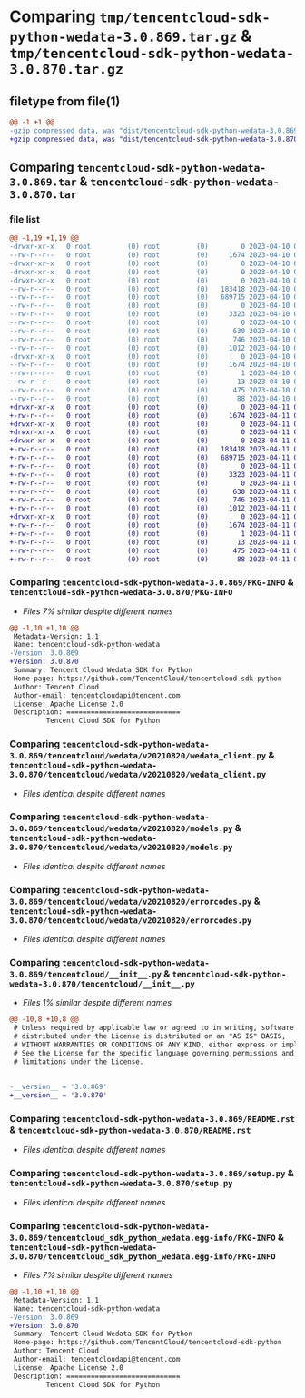 # Comparing `tmp/tencentcloud-sdk-python-wedata-3.0.869.tar.gz` & `tmp/tencentcloud-sdk-python-wedata-3.0.870.tar.gz`

## filetype from file(1)

```diff
@@ -1 +1 @@
-gzip compressed data, was "dist/tencentcloud-sdk-python-wedata-3.0.869.tar", last modified: Mon Apr 10 03:18:45 2023, max compression
+gzip compressed data, was "dist/tencentcloud-sdk-python-wedata-3.0.870.tar", last modified: Tue Apr 11 04:04:22 2023, max compression
```

## Comparing `tencentcloud-sdk-python-wedata-3.0.869.tar` & `tencentcloud-sdk-python-wedata-3.0.870.tar`

### file list

```diff
@@ -1,19 +1,19 @@
-drwxr-xr-x   0 root         (0) root         (0)        0 2023-04-10 03:18:45.000000 tencentcloud-sdk-python-wedata-3.0.869/
--rw-r--r--   0 root         (0) root         (0)     1674 2023-04-10 03:18:45.000000 tencentcloud-sdk-python-wedata-3.0.869/PKG-INFO
-drwxr-xr-x   0 root         (0) root         (0)        0 2023-04-10 03:18:45.000000 tencentcloud-sdk-python-wedata-3.0.869/tencentcloud/
-drwxr-xr-x   0 root         (0) root         (0)        0 2023-04-10 03:18:45.000000 tencentcloud-sdk-python-wedata-3.0.869/tencentcloud/wedata/
-drwxr-xr-x   0 root         (0) root         (0)        0 2023-04-10 03:18:45.000000 tencentcloud-sdk-python-wedata-3.0.869/tencentcloud/wedata/v20210820/
--rw-r--r--   0 root         (0) root         (0)   183418 2023-04-10 03:18:44.000000 tencentcloud-sdk-python-wedata-3.0.869/tencentcloud/wedata/v20210820/wedata_client.py
--rw-r--r--   0 root         (0) root         (0)   689715 2023-04-10 03:18:44.000000 tencentcloud-sdk-python-wedata-3.0.869/tencentcloud/wedata/v20210820/models.py
--rw-r--r--   0 root         (0) root         (0)        0 2023-04-10 03:18:44.000000 tencentcloud-sdk-python-wedata-3.0.869/tencentcloud/wedata/v20210820/__init__.py
--rw-r--r--   0 root         (0) root         (0)     3323 2023-04-10 03:18:44.000000 tencentcloud-sdk-python-wedata-3.0.869/tencentcloud/wedata/v20210820/errorcodes.py
--rw-r--r--   0 root         (0) root         (0)        0 2023-04-10 03:18:44.000000 tencentcloud-sdk-python-wedata-3.0.869/tencentcloud/wedata/__init__.py
--rw-r--r--   0 root         (0) root         (0)      630 2023-04-10 03:18:44.000000 tencentcloud-sdk-python-wedata-3.0.869/tencentcloud/__init__.py
--rw-r--r--   0 root         (0) root         (0)      746 2023-04-10 03:18:44.000000 tencentcloud-sdk-python-wedata-3.0.869/README.rst
--rw-r--r--   0 root         (0) root         (0)     1012 2023-04-10 03:18:44.000000 tencentcloud-sdk-python-wedata-3.0.869/setup.py
-drwxr-xr-x   0 root         (0) root         (0)        0 2023-04-10 03:18:45.000000 tencentcloud-sdk-python-wedata-3.0.869/tencentcloud_sdk_python_wedata.egg-info/
--rw-r--r--   0 root         (0) root         (0)     1674 2023-04-10 03:18:45.000000 tencentcloud-sdk-python-wedata-3.0.869/tencentcloud_sdk_python_wedata.egg-info/PKG-INFO
--rw-r--r--   0 root         (0) root         (0)        1 2023-04-10 03:18:45.000000 tencentcloud-sdk-python-wedata-3.0.869/tencentcloud_sdk_python_wedata.egg-info/dependency_links.txt
--rw-r--r--   0 root         (0) root         (0)       13 2023-04-10 03:18:45.000000 tencentcloud-sdk-python-wedata-3.0.869/tencentcloud_sdk_python_wedata.egg-info/top_level.txt
--rw-r--r--   0 root         (0) root         (0)      475 2023-04-10 03:18:45.000000 tencentcloud-sdk-python-wedata-3.0.869/tencentcloud_sdk_python_wedata.egg-info/SOURCES.txt
--rw-r--r--   0 root         (0) root         (0)       88 2023-04-10 03:18:45.000000 tencentcloud-sdk-python-wedata-3.0.869/setup.cfg
+drwxr-xr-x   0 root         (0) root         (0)        0 2023-04-11 04:04:22.000000 tencentcloud-sdk-python-wedata-3.0.870/
+-rw-r--r--   0 root         (0) root         (0)     1674 2023-04-11 04:04:22.000000 tencentcloud-sdk-python-wedata-3.0.870/PKG-INFO
+drwxr-xr-x   0 root         (0) root         (0)        0 2023-04-11 04:04:22.000000 tencentcloud-sdk-python-wedata-3.0.870/tencentcloud/
+drwxr-xr-x   0 root         (0) root         (0)        0 2023-04-11 04:04:22.000000 tencentcloud-sdk-python-wedata-3.0.870/tencentcloud/wedata/
+drwxr-xr-x   0 root         (0) root         (0)        0 2023-04-11 04:04:22.000000 tencentcloud-sdk-python-wedata-3.0.870/tencentcloud/wedata/v20210820/
+-rw-r--r--   0 root         (0) root         (0)   183418 2023-04-11 04:04:22.000000 tencentcloud-sdk-python-wedata-3.0.870/tencentcloud/wedata/v20210820/wedata_client.py
+-rw-r--r--   0 root         (0) root         (0)   689715 2023-04-11 04:04:22.000000 tencentcloud-sdk-python-wedata-3.0.870/tencentcloud/wedata/v20210820/models.py
+-rw-r--r--   0 root         (0) root         (0)        0 2023-04-11 04:04:22.000000 tencentcloud-sdk-python-wedata-3.0.870/tencentcloud/wedata/v20210820/__init__.py
+-rw-r--r--   0 root         (0) root         (0)     3323 2023-04-11 04:04:22.000000 tencentcloud-sdk-python-wedata-3.0.870/tencentcloud/wedata/v20210820/errorcodes.py
+-rw-r--r--   0 root         (0) root         (0)        0 2023-04-11 04:04:22.000000 tencentcloud-sdk-python-wedata-3.0.870/tencentcloud/wedata/__init__.py
+-rw-r--r--   0 root         (0) root         (0)      630 2023-04-11 04:04:22.000000 tencentcloud-sdk-python-wedata-3.0.870/tencentcloud/__init__.py
+-rw-r--r--   0 root         (0) root         (0)      746 2023-04-11 04:04:22.000000 tencentcloud-sdk-python-wedata-3.0.870/README.rst
+-rw-r--r--   0 root         (0) root         (0)     1012 2023-04-11 04:04:22.000000 tencentcloud-sdk-python-wedata-3.0.870/setup.py
+drwxr-xr-x   0 root         (0) root         (0)        0 2023-04-11 04:04:22.000000 tencentcloud-sdk-python-wedata-3.0.870/tencentcloud_sdk_python_wedata.egg-info/
+-rw-r--r--   0 root         (0) root         (0)     1674 2023-04-11 04:04:22.000000 tencentcloud-sdk-python-wedata-3.0.870/tencentcloud_sdk_python_wedata.egg-info/PKG-INFO
+-rw-r--r--   0 root         (0) root         (0)        1 2023-04-11 04:04:22.000000 tencentcloud-sdk-python-wedata-3.0.870/tencentcloud_sdk_python_wedata.egg-info/dependency_links.txt
+-rw-r--r--   0 root         (0) root         (0)       13 2023-04-11 04:04:22.000000 tencentcloud-sdk-python-wedata-3.0.870/tencentcloud_sdk_python_wedata.egg-info/top_level.txt
+-rw-r--r--   0 root         (0) root         (0)      475 2023-04-11 04:04:22.000000 tencentcloud-sdk-python-wedata-3.0.870/tencentcloud_sdk_python_wedata.egg-info/SOURCES.txt
+-rw-r--r--   0 root         (0) root         (0)       88 2023-04-11 04:04:22.000000 tencentcloud-sdk-python-wedata-3.0.870/setup.cfg
```

### Comparing `tencentcloud-sdk-python-wedata-3.0.869/PKG-INFO` & `tencentcloud-sdk-python-wedata-3.0.870/PKG-INFO`

 * *Files 7% similar despite different names*

```diff
@@ -1,10 +1,10 @@
 Metadata-Version: 1.1
 Name: tencentcloud-sdk-python-wedata
-Version: 3.0.869
+Version: 3.0.870
 Summary: Tencent Cloud Wedata SDK for Python
 Home-page: https://github.com/TencentCloud/tencentcloud-sdk-python
 Author: Tencent Cloud
 Author-email: tencentcloudapi@tencent.com
 License: Apache License 2.0
 Description: ============================
         Tencent Cloud SDK for Python
```

### Comparing `tencentcloud-sdk-python-wedata-3.0.869/tencentcloud/wedata/v20210820/wedata_client.py` & `tencentcloud-sdk-python-wedata-3.0.870/tencentcloud/wedata/v20210820/wedata_client.py`

 * *Files identical despite different names*

### Comparing `tencentcloud-sdk-python-wedata-3.0.869/tencentcloud/wedata/v20210820/models.py` & `tencentcloud-sdk-python-wedata-3.0.870/tencentcloud/wedata/v20210820/models.py`

 * *Files identical despite different names*

### Comparing `tencentcloud-sdk-python-wedata-3.0.869/tencentcloud/wedata/v20210820/errorcodes.py` & `tencentcloud-sdk-python-wedata-3.0.870/tencentcloud/wedata/v20210820/errorcodes.py`

 * *Files identical despite different names*

### Comparing `tencentcloud-sdk-python-wedata-3.0.869/tencentcloud/__init__.py` & `tencentcloud-sdk-python-wedata-3.0.870/tencentcloud/__init__.py`

 * *Files 1% similar despite different names*

```diff
@@ -10,8 +10,8 @@
 # Unless required by applicable law or agreed to in writing, software
 # distributed under the License is distributed on an "AS IS" BASIS,
 # WITHOUT WARRANTIES OR CONDITIONS OF ANY KIND, either express or implied.
 # See the License for the specific language governing permissions and
 # limitations under the License.
 
 
-__version__ = '3.0.869'
+__version__ = '3.0.870'
```

### Comparing `tencentcloud-sdk-python-wedata-3.0.869/README.rst` & `tencentcloud-sdk-python-wedata-3.0.870/README.rst`

 * *Files identical despite different names*

### Comparing `tencentcloud-sdk-python-wedata-3.0.869/setup.py` & `tencentcloud-sdk-python-wedata-3.0.870/setup.py`

 * *Files identical despite different names*

### Comparing `tencentcloud-sdk-python-wedata-3.0.869/tencentcloud_sdk_python_wedata.egg-info/PKG-INFO` & `tencentcloud-sdk-python-wedata-3.0.870/tencentcloud_sdk_python_wedata.egg-info/PKG-INFO`

 * *Files 7% similar despite different names*

```diff
@@ -1,10 +1,10 @@
 Metadata-Version: 1.1
 Name: tencentcloud-sdk-python-wedata
-Version: 3.0.869
+Version: 3.0.870
 Summary: Tencent Cloud Wedata SDK for Python
 Home-page: https://github.com/TencentCloud/tencentcloud-sdk-python
 Author: Tencent Cloud
 Author-email: tencentcloudapi@tencent.com
 License: Apache License 2.0
 Description: ============================
         Tencent Cloud SDK for Python
```

